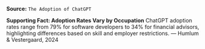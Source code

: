 **Source:** `The Adoption of ChatGPT`

**Supporting Fact: Adoption Rates Vary by Occupation**
ChatGPT adoption rates range from 79% for software developers to 34% for financial advisors, highlighting differences based on skill and employer restrictions. — Humlum & Vestergaard, 2024
